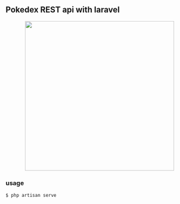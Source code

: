 ## Pokedex REST api with laravel

<p align="center"><img src="https://i.imgur.com/XvOrS03.png" width="400"></p>

### usage

```bash
$ php artisan serve
```